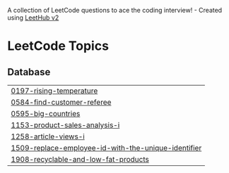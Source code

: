 A collection of LeetCode questions to ace the coding interview! - Created using [LeetHub v2](https://github.com/arunbhardwaj/LeetHub-2.0)
<!---LeetCode Topics Start-->
# LeetCode Topics
## Database
|  |
| ------- |
| [0197-rising-temperature](https://github.com/janhvviikumar/Database-SQL-and-MongoDB/tree/master/0197-rising-temperature) |
| [0584-find-customer-referee](https://github.com/janhvviikumar/Database-SQL-and-MongoDB/tree/master/0584-find-customer-referee) |
| [0595-big-countries](https://github.com/janhvviikumar/Database-SQL-and-MongoDB/tree/master/0595-big-countries) |
| [1153-product-sales-analysis-i](https://github.com/janhvviikumar/Database-SQL-and-MongoDB/tree/master/1153-product-sales-analysis-i) |
| [1258-article-views-i](https://github.com/janhvviikumar/Database-SQL-and-MongoDB/tree/master/1258-article-views-i) |
| [1509-replace-employee-id-with-the-unique-identifier](https://github.com/janhvviikumar/Database-SQL-and-MongoDB/tree/master/1509-replace-employee-id-with-the-unique-identifier) |
| [1908-recyclable-and-low-fat-products](https://github.com/janhvviikumar/Database-SQL-and-MongoDB/tree/master/1908-recyclable-and-low-fat-products) |
<!---LeetCode Topics End-->
